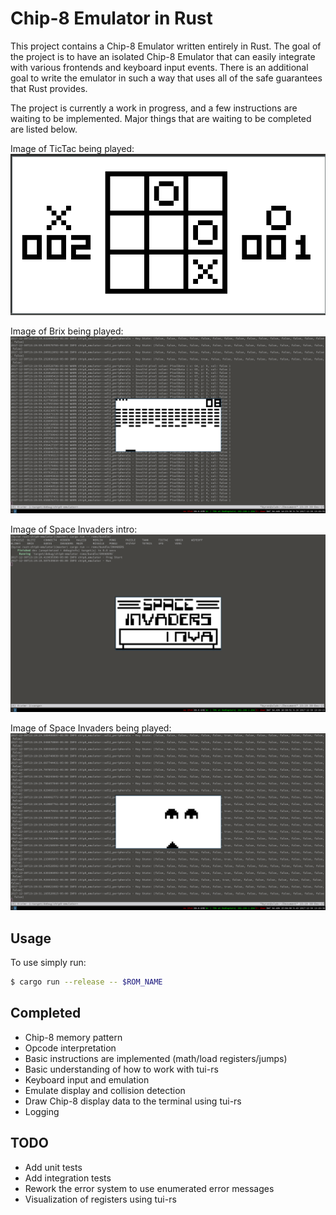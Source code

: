# Chip-8 Emulator in Rust


This project contains a Chip-8 Emulator written entirely in Rust. The goal of the project is to have an isolated Chip-8 Emulator that can easily integrate with various frontends and keyboard input events. There is an additional goal to write the emulator in such a way that uses all of the safe guarantees that Rust provides.

The project is currently a work in progress, and a few instructions are waiting to be implemented. Major things that are waiting to be completed are listed below.

Image of TicTac being played:
![image](screenshots/tic_tac.png)

Image of Brix being played:
![image](screenshots/brix.png)

Image of Space Invaders intro:
![image](screenshots/space_invaders_intro.png)

Image of Space Invaders being played:
![image](screenshots/space_invaders_play1.png)

## Usage

To use simply run:

```bash
$ cargo run --release -- $ROM_NAME
```

## Completed
- Chip-8 memory pattern
- Opcode interpretation
- Basic instructions are implemented (math/load registers/jumps)
- Basic understanding of how to work with tui-rs
- Keyboard input and emulation
- Emulate display and collision detection
- Draw Chip-8 display data to the terminal using tui-rs
- Logging

## TODO
- Add unit tests
- Add integration tests
- Rework the error system to use enumerated error messages
- Visualization of registers using tui-rs


